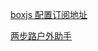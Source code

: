[boxjs 配置订阅地址](https://raw.githubusercontent.com/osinx/Script/main/2bulu/2bulu.boxjs.json)

[两步路户外助手](https://github.com/osinx/Script/tree/main/2bulu)
